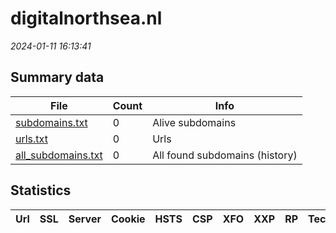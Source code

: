 # digitalnorthsea.nl
*2024-01-11 16:13:41*
## Summary data


| File       | Count | Info |
|------------|-------|------|
|[subdomains.txt](/data/digitalnorthsea.nl/subdomains.txt)|0|Alive subdomains|
|[urls.txt](/data/digitalnorthsea.nl/urls.txt)|0|Urls|
|[all_subdomains.txt](/data/digitalnorthsea.nl/all_subdomains.txt)|0|All found subdomains (history)|


## Statistics


| Url | SSL | Server | Cookie | HSTS | CSP | XFO | XXP | RP | Tech |Title |
|------------|-------|------|------|------|------|------|------|------|------|------|